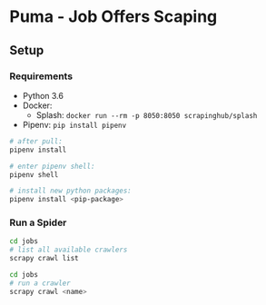 # Puma - Job Offers Scaping

## Setup

### Requirements

* Python 3.6
* Docker:
    * Splash: `docker run --rm -p 8050:8050 scrapinghub/splash`
* Pipenv: `pip install pipenv`

```bash
# after pull:
pipenv install

# enter pipenv shell:
pipenv shell

# install new python packages:
pipenv install <pip-package>
```


### Run a Spider

```bash
cd jobs
# list all available crawlers
scrapy crawl list
```

```bash
cd jobs
# run a crawler
scrapy crawl <name>
```

